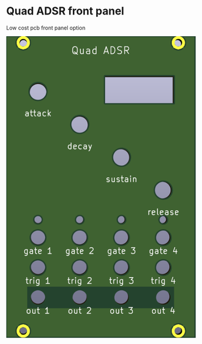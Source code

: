 # Quad ADSR front panel

Low cost pcb front panel option

![](./pics/front_panel.png?raw=true "front panel")